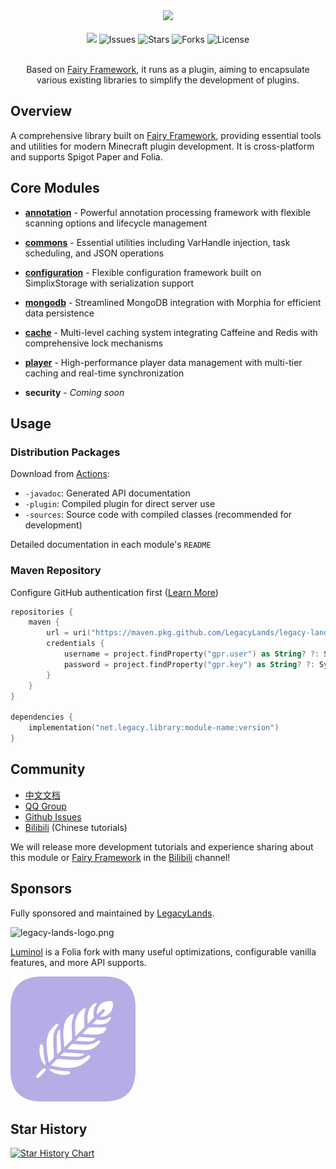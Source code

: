 <div align="center">
    <img src="./logo.png">
    <br /><br />
    <a href="https://app.codacy.com/gh/LegacyLands/legacy-lands-library/dashboard?utm_source=gh&utm_medium=referral&utm_content=&utm_campaign=Badge_grade"><img src="https://app.codacy.com/project/badge/Grade/cccd526f9bc94aaabc990dd65920cd21"/></a>
    <a><img alt="Issues" src="https://img.shields.io/github/issues/LegacyLands/legacy-lands-library"></a>
    <a><img alt="Stars" src="https://img.shields.io/github/stars/LegacyLands/legacy-lands-library"></a>
    <a><img alt="Forks" src="https://img.shields.io/github/forks/LegacyLands/legacy-lands-library"></a>
    <a><img alt="License" src="https://img.shields.io/github/license/LegacyLands/legacy-lands-library"></a>
    <br /><br />
    <p>Based on <a href="https://github.com/FairyProject/fairy" target="_blank">Fairy Framework</a>, it runs as a plugin, aiming to encapsulate various existing libraries to simplify the development of plugins.</p>
</div>

## Overview

A comprehensive library built on [Fairy Framework](https://github.com/FairyProject/fairy), providing essential tools and utilities for modern Minecraft plugin development. It is cross-platform and supports Spigot Paper and Folia.

## Core Modules

- [**annotation**](annotation/README.md) - Powerful annotation processing framework with flexible scanning options and lifecycle management
- [**commons**](commons/README.md) - Essential utilities including VarHandle injection, task scheduling, and JSON operations
- [**configuration**](configuration/README.md) - Flexible configuration framework built on SimplixStorage with serialization support
- [**mongodb**](mongodb/README.md) - Streamlined MongoDB integration with Morphia for efficient data persistence
- [**cache**](cache/README.md) - Multi-level caching system integrating Caffeine and Redis with comprehensive lock mechanisms
- [**player**](player/README.md) - High-performance player data management with multi-tier caching and real-time synchronization


- **security** - *Coming soon*

## Usage

### Distribution Packages

Download from [Actions](https://github.com/LegacyLands/legacy-lands-library/actions):
- `-javadoc`: Generated API documentation
- `-plugin`: Compiled plugin for direct server use
- `-sources`: Source code with compiled classes (recommended for development)

Detailed documentation in each module's `README`

### Maven Repository

Configure GitHub authentication first ([Learn More](https://docs.github.com/en/authentication/keeping-your-account-and-data-secure/managing-your-personal-access-tokens))

```kotlin
repositories {
    maven {
        url = uri("https://maven.pkg.github.com/LegacyLands/legacy-lands-library")
        credentials {
            username = project.findProperty("gpr.user") as String? ?: System.getenv("USERNAME")
            password = project.findProperty("gpr.key") as String? ?: System.getenv("TOKEN")
        }
    }
}

dependencies {
    implementation("net.legacy.library:module-name:version")
}
```

## Community

- [中文文档](README_ZHCN.md)
- [QQ Group](http://qq.legacylands.cn)
- [Github Issues](https://github.com/LegacyLands/legacy-lands-library/issues)
- [Bilibili](https://space.bilibili.com/1253128469) (Chinese tutorials)

We will release more development tutorials and experience sharing about this module or [Fairy Framework](https://github.com/FairyProject/fairy) in the [Bilibili](https://space.bilibili.com/1253128469) channel!

## Sponsors

Fully sponsored and maintained by [LegacyLands](https://github.com/LegacyLands).

![legacy-lands-logo.png](./legacy-lands-logo.png)

[Luminol](https://github.com/LuminolMC/Luminol)
is a Folia fork with many useful optimizations, configurable vanilla features, and more API supports.

![luminol-mc-logo.png](./luminol-mc-logo.png)

## Star History

[![Star History Chart](https://api.star-history.com/svg?repos=LegacyLands/legacy-lands-library&type=Date)](https://star-history.com/#LegacyLands/legacy-lands-library&Date)
